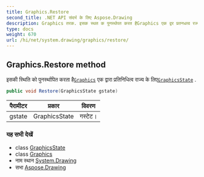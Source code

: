 ```yaml
---
title: Graphics.Restore
second_title: .NET API संदर्भ के लिए Aspose.Drawing
description: Graphics तरक. इसक स्थत क पुनर्स्थपत करत हैGraphics एक द्वर प्रतनधत्व रज्य के लएGraphicsState .
type: docs
weight: 670
url: /hi/net/system.drawing/graphics/restore/
---
```

## Graphics.Restore method

इसकी स्थिति को पुनर्स्थापित करता है[`Graphics`](../) एक द्वारा प्रतिनिधित्व राज्य के लिए[`GraphicsState`](../../../system.drawing.drawing2d/graphicsstate/) .

```csharp
public void Restore(GraphicsState gstate)
```

| पैरामीटर | प्रकार | विवरण |
| --- | --- | --- |
| gstate | GraphicsState | गस्टेट। |

### यह सभी देखें

* class [GraphicsState](../../../system.drawing.drawing2d/graphicsstate/)
* class [Graphics](../)
* नाम स्थान [System.Drawing](../../graphics/)
* सभा [Aspose.Drawing](../../../)


